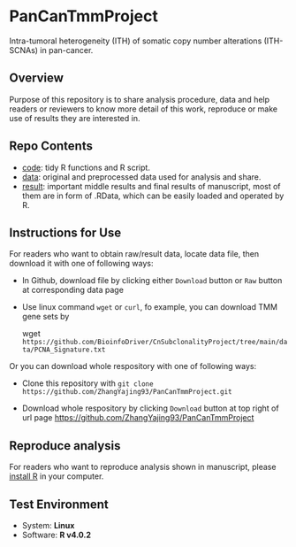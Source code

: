 # PanCanTmmProject

Intra-tumoral heterogeneity (ITH) of somatic copy number alterations (ITH-SCNAs) in pan-cancer.

## Overview

Purpose of this repository is to share analysis procedure, data and help readers or reviewers to know more detail of this work, reproduce or make use of results they are interested in.

## Repo Contents

* [code](https://github.com/ZhangYajing93/PanCanTmmProject/tree/main/code): tidy R functions and R script.
* [data](https://github.com/ZhangYajing93/PanCanTmmProject/tree/main/data): original and preprocessed data used for analysis and share.
* [result](https://github.com/ZhangYajing93/PanCanTmmProject/tree/main/result): important middle results and final results of manuscript, most of them are in form of .RData, which can be easily loaded and operated by R.

## Instructions for Use
For readers who want to obtain raw/result data, locate data file, then download it with one of following ways:

* In Github, download file by clicking either `Download` button or `Raw` button at corresponding data page

* Use linux command `wget` or `curl`, fo example, you can download TMM gene sets by

  wget `https://github.com/BioinfoDriver/CnSubclonalityProject/tree/main/data/PCNA_Signature.txt`

Or you can download whole respository with one of following ways:

* Clone this repository with `git clone https://github.com/ZhangYajing93/PanCanTmmProject.git`

* Download whole respository by clicking `Download` button at top right of url page https://github.com/ZhangYajing93/PanCanTmmProject

## Reproduce analysis

For readers who want to reproduce analysis shown in manuscript, please [install R](https://cran.r-project.org/) in your computer.

## Test Environment
* System: **Linux**
* Software: **R v4.0.2**
